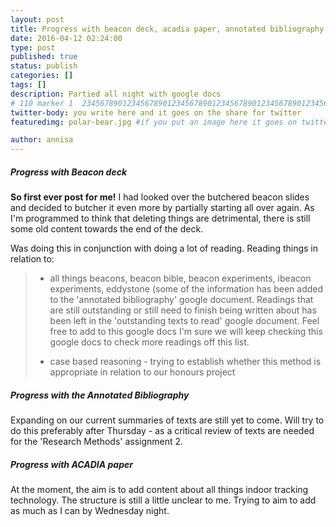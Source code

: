 ```yaml
---
layout: post
title: Progress with beacon deck, acadia paper, annotated bibliography and annotated links
date: 2016-04-12 02:24:00
type: post
published: true
status: publish
categories: []
tags: []
description: Partied all night with google docs
# 110 marker 1  234567890123456789012345678901234567890123456789012345678901234567890123456789012345678901234567890123456789
twitter-body: you write here and it goes on the share for twitter
featuredimg: polar-bear.jpg #if you put an image here it goes on twitter too

author: annisa
---
```


##### Progress with Beacon deck

<b>So first ever post for me!</b>
I had looked over the butchered beacon slides and decided to butcher it even more by partially starting all over again. As I'm programmed to think that deleting things are detrimental, there is still some old content towards the end of the deck. 

Was doing this in conjunction with doing a lot of reading. Reading things in relation to:
> * all things beacons, beacon bible, beacon experiments, ibeacon experiments, eddystone (some of the information has been added to the 'annotated bibliography' google document. Readings that are still outstanding or still need to finish being written about has been left in the 'outstanding texts to read' google document. Feel free to add to this google docs I'm sure we will keep checking this google docs to check more readings off this list.
>
> * case based reasoning - trying to establish whether this method is appropriate in relation to our honours project
>

##### Progress with the Annotated Bibliography
Expanding on our current summaries of texts are still yet to come. Will try to do this preferably after Thursday - as a critical review of texts are needed for the 'Research Methods' assignment 2. 

##### Progress with ACADIA paper
At the moment, the aim is to add content about all things indoor tracking technology. The structure is still a little unclear to me. Trying to aim to add as much as I can by Wednesday night. 
